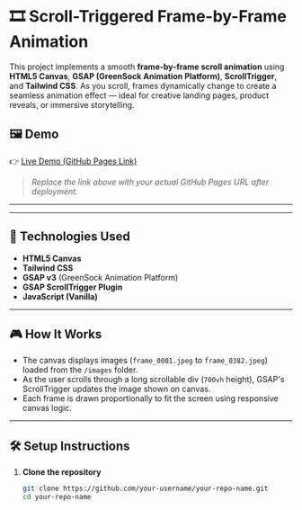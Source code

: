 # 🎞️ Scroll-Triggered Frame-by-Frame Animation

This project implements a smooth **frame-by-frame scroll animation** using **HTML5 Canvas**, **GSAP (GreenSock Animation Platform)**, **ScrollTrigger**, and **Tailwind CSS**. As you scroll, frames dynamically change to create a seamless animation effect — ideal for creative landing pages, product reveals, or immersive storytelling.

## 🖼️ Demo

👉 [Live Demo (GitHub Pages Link)](https://your-username.github.io/your-repo-name)

> _Replace the link above with your actual GitHub Pages URL after deployment._

---


---

## 🚀 Technologies Used

- **HTML5 Canvas**
- **Tailwind CSS**
- **GSAP v3** (GreenSock Animation Platform)
- **GSAP ScrollTrigger Plugin**
- **JavaScript (Vanilla)**

---

## 🎮 How It Works

- The canvas displays images (`frame_0001.jpeg` to `frame_0382.jpeg`) loaded from the `/images` folder.
- As the user scrolls through a long scrollable div (`700vh` height), GSAP's ScrollTrigger updates the image shown on canvas.
- Each frame is drawn proportionally to fit the screen using responsive canvas logic.

---

## 🛠️ Setup Instructions

1. **Clone the repository**
   ```bash
   git clone https://github.com/your-username/your-repo-name.git
   cd your-repo-name
